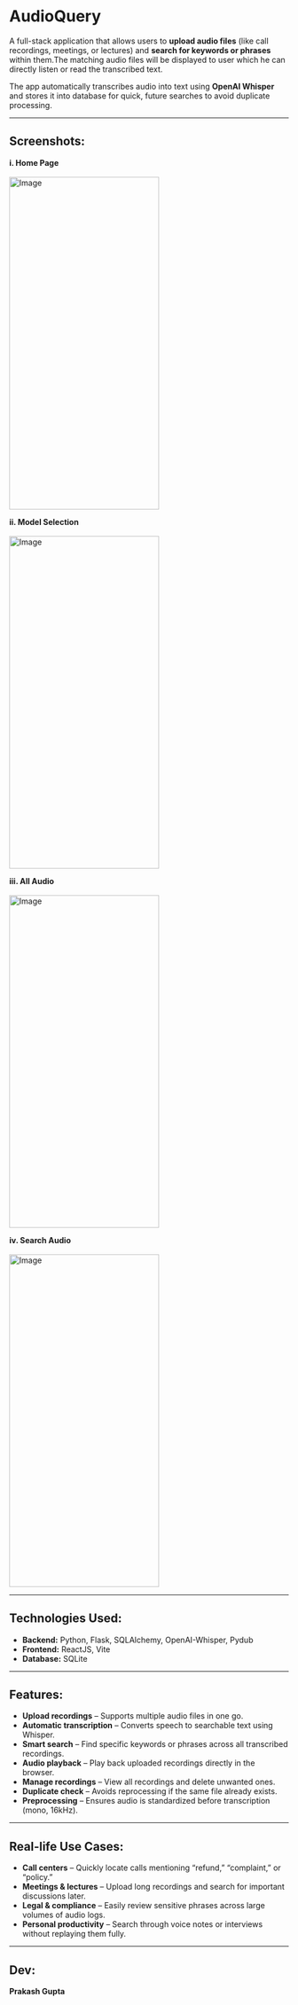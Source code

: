 # AudioQuery

A full-stack application that allows users to **upload audio files** (like call recordings, meetings, or lectures) and **search for keywords or phrases** within them.The matching audio files will be displayed to user which he can directly listen or read the transcribed text. 

The app automatically transcribes audio into text using **OpenAI Whisper** and stores it into database for quick, future searches to avoid duplicate processing.

---

## Screenshots:
**i. Home Page** <br/> <br/>
<img width="270" height="600" alt="Image" src="https://github.com/user-attachments/assets/bb2eda49-e1e4-4fd2-8037-0ee941f46396" />

**ii. Model Selection** <br/> <br/>
<img width="270" height="600" alt="Image" src="https://github.com/user-attachments/assets/16d9e5e6-007d-4e85-acda-4423aa9a643b" />

**iii. All Audio** <br/> <br/>
<img width="270" height="600" alt="Image" src="https://github.com/user-attachments/assets/54f1af6f-cf9b-42dd-b2d1-c611fc63fe12" />

**iv. Search Audio** <br/> <br/>
<img width="270" height="600" alt="Image" src="https://github.com/user-attachments/assets/232f855b-3d5d-4f7e-9120-16df3084220e" />

---

## Technologies Used:
- **Backend:** Python, Flask, SQLAlchemy, OpenAI-Whisper, Pydub  
- **Frontend:** ReactJS, Vite
- **Database:** SQLite
 

---

## Features:
- **Upload recordings** – Supports multiple audio files in one go.  
- **Automatic transcription** – Converts speech to searchable text using Whisper.  
- **Smart search** – Find specific keywords or phrases across all transcribed recordings.  
- **Audio playback** – Play back uploaded recordings directly in the browser.  
- **Manage recordings** – View all recordings and delete unwanted ones.  
- **Duplicate check** – Avoids reprocessing if the same file already exists.  
- **Preprocessing** – Ensures audio is standardized before transcription (mono, 16kHz).  

---

## Real-life Use Cases:
- **Call centers** – Quickly locate calls mentioning “refund,” “complaint,” or “policy.”  
- **Meetings & lectures** – Upload long recordings and search for important discussions later.  
- **Legal & compliance** – Easily review sensitive phrases across large volumes of audio logs.  
- **Personal productivity** – Search through voice notes or interviews without replaying them fully.  

---


## Dev:
**Prakash Gupta**
